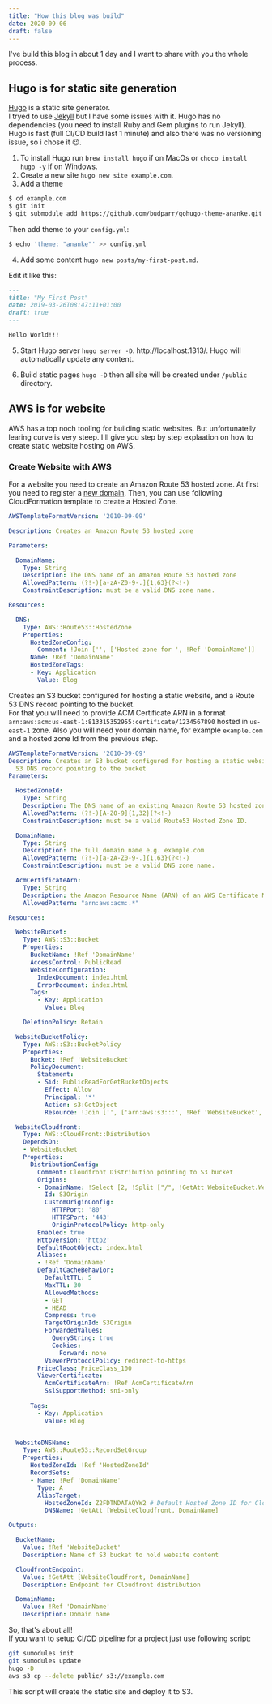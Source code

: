 ```yaml
---
title: "How this blog was build"
date: 2020-09-06
draft: false
---
```


I've build this blog in about 1 day and I want to share with you the whole process.  

## Hugo is for static site generation

[Hugo](https://gohugo.io/) is a static site generator.  
I tryed to use [Jekyll](https://jekyllrb.com/) but I have some issues with it. 
Hugo has no dependencies (you need to install Ruby and Gem plugins to run Jekyll). 
Hugo is fast (full CI/CD build last 1 minute) and also there was no versioning issue, so i chose it 😉. 

1. To install Hugo run `brew install hugo` if on MacOs or `choco install hugo -y` if on Windows.
2. Create a new site `hugo new site example.com`.  
3. Add a theme 

```bash
$ cd example.com
$ git init
$ git submodule add https://github.com/budparr/gohugo-theme-ananke.git themes/ananke
```
Then add theme to your `config.yml`:

```bash
$ echo 'theme: "ananke"' >> config.yml
```

4. Add some content `hugo new posts/my-first-post.md`.

Edit it like this:

```markdown
---
title: "My First Post"
date: 2019-03-26T08:47:11+01:00
draft: true
---

Hello World!!!
```

5. Start Hugo server `hugo server -D`. http://localhost:1313/. Hugo will automatically update any content.

6. Build static pages `hugo -D` then all site will be created under `/public` directory.

## AWS is for website

AWS has a top noch tooling for building static websites. But unfortunatelly learing curve is very steep.
I'll give you step by step explaation on how to create static website hosting on AWS.

### Create Website with AWS 

For a website you need to create an Amazon Route 53 hosted zone. 
At first you need to register a [new domain](https://docs.aws.amazon.com/Route53/latest/DeveloperGuide/domain-register.html). 
Then, you can use following CloudFormation template to create a Hosted Zone.

```yaml
AWSTemplateFormatVersion: '2010-09-09'

Description: Creates an Amazon Route 53 hosted zone

Parameters:

  DomainName:
    Type: String
    Description: The DNS name of an Amazon Route 53 hosted zone
    AllowedPattern: (?!-)[a-zA-Z0-9-.]{1,63}(?<!-)
    ConstraintDescription: must be a valid DNS zone name.

Resources:

  DNS:
    Type: AWS::Route53::HostedZone
    Properties:
      HostedZoneConfig:
        Comment: !Join ['', ['Hosted zone for ', !Ref 'DomainName']]
      Name: !Ref 'DomainName'
      HostedZoneTags:
      - Key: Application
        Value: Blog
```

Creates an S3 bucket configured for hosting a static website, 
and a Route 53 DNS record pointing to the bucket.  
For that you will need to provide ACM Certificate ARN in a format `arn:aws:acm:us-east-1:813315352955:certificate/1234567890` hosted in `us-east-1` zone. Also you will need your domain name, for example `example.com` and a hosted zone Id from the previous step. 

```yaml
AWSTemplateFormatVersion: '2010-09-09'
Description: Creates an S3 bucket configured for hosting a static website, and a Route
  53 DNS record pointing to the bucket
Parameters:

  HostedZoneId:
    Type: String
    Description: The DNS name of an existing Amazon Route 53 hosted zone.
    AllowedPattern: (?!-)[A-Z0-9]{1,32}(?<!-)
    ConstraintDescription: must be a valid Route53 Hosted Zone ID.  

  DomainName:
    Type: String
    Description: The full domain name e.g. example.com
    AllowedPattern: (?!-)[a-zA-Z0-9-.]{1,63}(?<!-)
    ConstraintDescription: must be a valid DNS zone name.

  AcmCertificateArn:
    Type: String
    Description: the Amazon Resource Name (ARN) of an AWS Certificate Manager (ACM) certificate.
    AllowedPattern: "arn:aws:acm:.*"

Resources:

  WebsiteBucket:
    Type: AWS::S3::Bucket
    Properties:
      BucketName: !Ref 'DomainName'
      AccessControl: PublicRead
      WebsiteConfiguration:
        IndexDocument: index.html
        ErrorDocument: index.html
      Tags:
        - Key: Application
          Value: Blog

    DeletionPolicy: Retain

  WebsiteBucketPolicy:
    Type: AWS::S3::BucketPolicy
    Properties:
      Bucket: !Ref 'WebsiteBucket'
      PolicyDocument:
        Statement:
        - Sid: PublicReadForGetBucketObjects
          Effect: Allow
          Principal: '*'
          Action: s3:GetObject
          Resource: !Join ['', ['arn:aws:s3:::', !Ref 'WebsiteBucket', /*]]

  WebsiteCloudfront:
    Type: AWS::CloudFront::Distribution
    DependsOn:
    - WebsiteBucket
    Properties:
      DistributionConfig:
        Comment: Cloudfront Distribution pointing to S3 bucket
        Origins:
        - DomainName: !Select [2, !Split ["/", !GetAtt WebsiteBucket.WebsiteURL]]
          Id: S3Origin
          CustomOriginConfig:
            HTTPPort: '80'
            HTTPSPort: '443'
            OriginProtocolPolicy: http-only
        Enabled: true
        HttpVersion: 'http2'
        DefaultRootObject: index.html
        Aliases:
        - !Ref 'DomainName'
        DefaultCacheBehavior:
          DefaultTTL: 5
          MaxTTL: 30
          AllowedMethods:
          - GET
          - HEAD
          Compress: true
          TargetOriginId: S3Origin
          ForwardedValues:
            QueryString: true
            Cookies:
              Forward: none
          ViewerProtocolPolicy: redirect-to-https
        PriceClass: PriceClass_100
        ViewerCertificate:
          AcmCertificateArn: !Ref AcmCertificateArn
          SslSupportMethod: sni-only
  
      Tags:
        - Key: Application
          Value: Blog


  WebsiteDNSName:
    Type: AWS::Route53::RecordSetGroup
    Properties:
      HostedZoneId: !Ref 'HostedZoneId'
      RecordSets:
      - Name: !Ref 'DomainName'
        Type: A
        AliasTarget:
          HostedZoneId: Z2FDTNDATAQYW2 # Default Hosted Zone ID for CloudFront
          DNSName: !GetAtt [WebsiteCloudfront, DomainName]

Outputs:

  BucketName:
    Value: !Ref 'WebsiteBucket'
    Description: Name of S3 bucket to hold website content

  CloudfrontEndpoint:
    Value: !GetAtt [WebsiteCloudfront, DomainName]
    Description: Endpoint for Cloudfront distribution

  DomainName:
    Value: !Ref 'DomainName'
    Description: Domain name
```

So, that's about all!  
If you want to setup CI/CD pipeline for a project just use following script:

```bash
git sumodules init
git sumodules update
hugo -D
aws s3 cp --delete public/ s3://example.com 
```

This script will create the static site and deploy it to S3.
